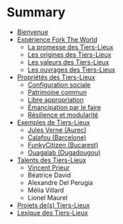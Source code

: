 # Summary

* [Bienvenue](README.md)
* [Expérience Fork The World](chapter1.md)
  * [La promesse des Tiers-Lieux](chapter1/la-promesse.md)
  * [Les origines des Tiers-Lieux](chapter1/les-origines.md)
  * [Les valeurs des Tiers-Lieux](chapter1/les-valeurs.md)
  * [Les ouvrages des Tiers-Lieux](chapter1/les-ouvrages.md)
* [Propriétés des Tiers-Lieux](principes.md)
  * [Configuration sociale](principes/configuration-sociale.md)
  * [Patrimoine commun](principes/patrimoine-commun.md)
  * [Libre appropriation](libre-appropriation.md)
  * [Émancipation par le faire](emancipation-par-le-faire.md)
  * [Résilience et modularité](resilience-et-modularite.md)
* [Exemples de Tiers-Lieux](exemples.md)
  * [Jules Verne \(Aurec\)](exemples/maison-jules-verne.md)
  * [Calafou \(Barcelone\)](calafou-barcelone.md)
  * [FunkyCitizen \(Bucarest\)](exemples/funkycitizen-bucarest.md)
  * [Ouagalab \(Ougadougou\)](exemples/ouagalab-ougadougou.md)
* [Talents des Tiers-Lieux](talents-des-tiers-lieux.md)
  * [Vincent Prieur](talents-des-tiers-lieux/vincent-prieur.md)
  * Béatrice David 
  * Alexandre Del Perugia 
  * Mélia Villard 
  * Lionel Maurel 
* [Projets de\(s\) Tiers-Lieux](projets.md)
* [Lexique des Tiers-Lieux](lexique.md)

